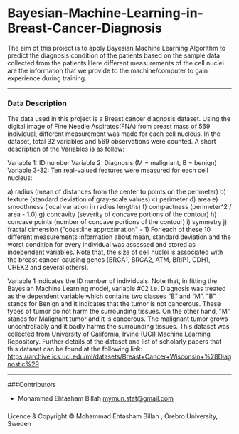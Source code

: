 # Bayesian-Machine-Learning-in-Breast-Cancer-Diagnosis

The aim of this project is to apply Bayesian Machine Learning Algorithm to predict the diagnosis condition of the patients based on the sample data collected from the patients.Here different measurements of the cell nuclei are the information that we provide to the machine/computer to gain experience during training.

---
### Data Description
The data used in this project is a Breast cancer diagnosis dataset. Using the digital image of Fine Needle Aspirates(FNA) from breast mass of 569 individual, different measurement was made for each cell nucleus. In the dataset, total 32 variables and 569 observations were counted.
A short description of the Variables is as follow:

Variable 1: ID number 
Variable 2: Diagnosis (M = malignant, B = benign) 
Variable 3-32: Ten real-valued features were measured for each cell nucleus: 

a) radius (mean of distances from the center to points on the perimeter) 
b) texture (standard deviation of gray-scale values) 
c) perimeter 
d) area 
e) smoothness (local variation in radius lengths) 
f) compactness (perimeter^2 / area - 1.0) 
g) concavity (severity of concave portions of the contour) 
h) concave points (number of concave portions of the contour) 
i) symmetry 
j) fractal dimension ("coastline approximation" - 1)
For each of these 10 different measurements information about mean, standard deviation and the worst condition for every individual was assessed and stored as independent variables. Note that, the size of cell nuclei is associated with the breast cancer-causing genes (BRCA1, BRCA2, ATM, BRIP1, CDH1, CHEK2 and several others).

Variable 1 indicates the ID number of individuals. Note that, in fitting the Bayesian Machine Learning model, variable #02 i.e. Diagnosis was treated as the dependent variable which contains two classes “B” and “M”. ”B” stands for Benign and it indicates that the tumor is not cancerous. These types of tumor do not harm the surrounding tissues. On the other hand, ”M” stands for Malignant tumor and it is cancerous. The malignant tumor grows uncontrollably and it badly harms the surrounding tissues.
This dataset was collected from University of California, Irvine (UCI) Machine Learning Repository. Further details of the dataset and list of scholarly papers that this dataset can be found at the following link:
https://archive.ics.uci.edu/ml/datasets/Breast+Cancer+Wisconsin+%28Diagnostic%29

---

###Contributors
- Mohammad Ehtasham Billah <mymun.stat@gmail.com>

###
Licence & Copyright
© Mohammad Ehtasham Billah , Örebro University, Sweden

